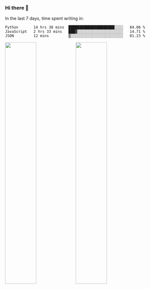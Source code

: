 ### Hi there 👋

In the last 7 days, time spent writing in:

<!--START_SECTION:waka-->
```text
Python       14 hrs 38 mins  █████████████████████░░░░   84.06 % 
JavaScript   2 hrs 33 mins   ███▓░░░░░░░░░░░░░░░░░░░░░   14.71 % 
JSON         12 mins         ▒░░░░░░░░░░░░░░░░░░░░░░░░   01.23 % 
```
<!--END_SECTION:waka-->

<img src="https://wakatime.com/share/@jimtje/5d0c92de-08f8-4a72-8f2f-6a9693d1e318.svg" width=45% height=45%> <img src="https://wakatime.com/share/@jimtje/501498ae-bda5-4da7-a89d-b40bcdd5556d.svg" width=45% height=45%>
